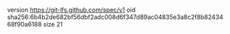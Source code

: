 version https://git-lfs.github.com/spec/v1
oid sha256:6b4b2de682bf56dbf2adc008d6f347d89ac04835e3a8c2f8b8243468f90a6188
size 21
